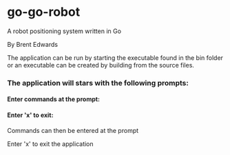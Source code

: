# go-go-robot
A robot positioning system written in Go

By Brent Edwards

The application can be run by starting the executable found in the bin folder or an executable can be created by building from the source files.

### The application will stars with the following prompts:

#### Enter commands at the prompt:
#### Enter 'x' to exit:

Commands can then be entered at the prompt 

Enter 'x' to exit the application




